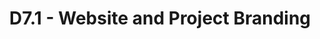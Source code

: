 ---
title: D7.1 - Website and Project Branding
resource: /assets/documents/deliverables/D7.1 - Website and Project Branding.pdf
---